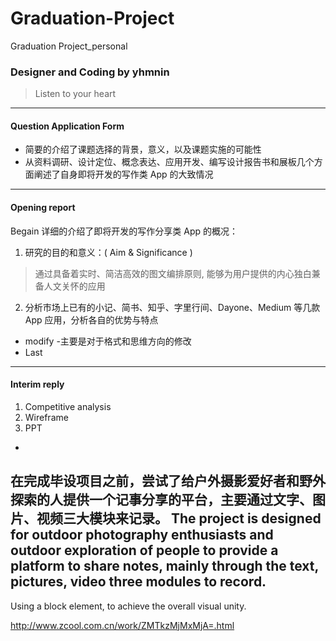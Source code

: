 # Graduation-Project
 Graduation Project_personal 
 
### Designer and Coding by yhmnin
> Listen to your heart
----

#### Question Application Form

- 简要的介绍了课题选择的背景，意义，以及课题实施的可能性
- 从资料调研、设计定位、概念表达、应用开发、编写设计报告书和展板几个方面阐述了自身即将开发的写作类 App 的大致情况
----

#### Opening report
Begain  详细的介绍了即将开发的写作分享类 App 的概况：

1. 研究的目的和意义：( Aim & Significance )
 > 通过具备着实时、简洁高效的图文编排原则, 能够为用户提供的内心独白兼备人文关怀的应用
 2. 分析市场上已有的小记、简书、知乎、字里行间、Dayone、Medium 等几款 App 应用，分析各自的优势与特点

- modify
-主要是对于格式和思维方向的修改
- Last
----

####  Interim reply

1. Competitive analysis
2. Wireframe
3. PPT
-
在完成毕设项目之前，尝试了给户外摄影爱好者和野外探索的人提供一个记事分享的平台，主要通过文字、图片、视频三大模块来记录。
The project is designed for outdoor photography enthusiasts and outdoor exploration of people to provide a platform to share notes, mainly through the text, pictures, video three modules to record.
-
Using a block element, to achieve the overall visual unity.

http://www.zcool.com.cn/work/ZMTkzMjMxMjA=.html
